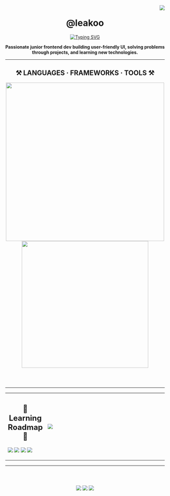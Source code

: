 
<img align="right" src="https://visitor-badge.laobi.icu/badge?page_id=leakoo.leakoo" />

<div align="center">

  <h1>@leakoo</h1>

  <a href="https://git.io/typing-svg">
    <img src="https://readme-typing-svg.herokuapp.com?size=26&duration=4000&color=ffffff&center=true&vCenter=true&width=500&lines=Hey+there+I'm+Dan!👋;+Junior+Frontend+Developer" alt="Typing SVG" />
  </a>

  **Passionate junior frontend dev building user-friendly UI, solving problems through projects, and learning new technologies.**

  ---

  <h2>⚒️ LANGUAGES · FRAMEWORKS · TOOLS ⚒️</h2>
  <img src="https://skillicons.dev/icons?i=html,css,js,react,tailwind,vite" width="500"/><br/>
  <img src="https://skillicons.dev/icons?i=git,github,npm,pnpm,vscode" width="400" />
  
  <br/><br/>
  
  ---

  <table>
    <tr>
      <td>
        <h2 align="center">🌱 Learning Roadmap 🌱</h2>
        <p>
          <img src="https://img.shields.io/badge/React+-20232A?style=for-the-badge&logo=react&logoColor=61DAFB"/>
          <img src="https://img.shields.io/badge/TypeScript-007ACC?style=for-the-badge&logo=typescript&logoColor=white"/>
          <img src="https://img.shields.io/badge/Jest-C21325?style=for-the-badge&logo=jest&logoColor=000000"/>
          <img src="https://img.shields.io/badge/GSAP-7FBF33?style=for-the-badge&logo=greensock&logoColor=000000"/>
        </p>
      </td>
      <td width="500">
        <img src="https://github-readme-activity-graph.vercel.app/graph?username=leakoo&bg_color=0d1117&color=ffffff&line=00e676&point=ffffff&area=true&hide_border=true" />
      </td>
    </tr>
  </table>

  ---

  <br/><br/>

  <p>
    <a href="https://leakoo-portfolio.vercel.app/"><img src="https://img.shields.io/badge/Portfolio-000?style=for-the-badge&logo=About.me&logoColor=white" /></a>
    <a href="https://linkedin.com/in/danleakey333"><img src="https://img.shields.io/badge/LinkedIn-0A66C2?style=for-the-badge&logo=linkedin&logoColor=white" /></a>
    <a href="mailto:danleakey947@gmail.com"><img src="https://img.shields.io/badge/Email-D14836?style=for-the-badge&logo=gmail&logoColor=white" /></a>
  </p>
</div>
